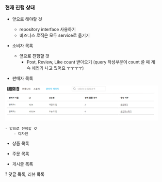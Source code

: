 ### 현재 진행 상태
- 앞으로 해야할 것
    - repository interface 사용하기
    - 비즈니스 로직은 모두 service로 옮기기

- 소비자 목록
    - 앞으로 진행할 것
        - Post, Review, Like count 받아오기 (query 작성부분이 count 쓸 때 계속 에러가 나고 있어요 ㅜㅜㅜㅜ)

- 판매자 목록

<img src='img/판매자목록_admin.PNG' />

    - 앞으로 진행할 것
        - 디자인

- 상품 목록

- 주문 목록

- 게시글 목록

? 댓글 목록, 리뷰 목록